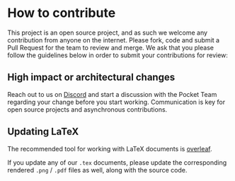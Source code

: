 # How to contribute

This project is an open source project, and as such we welcome any contribution from anyone on the internet. Please fork, code and submit a Pull Request for the team to review and merge. We ask that you please follow the guidelines below in order to submit your contributions for review:

## High impact or architectural changes

Reach out to us on [Discord](https://discord.gg/AKp8eMt) and start a discussion with the Pocket Team regarding your change before you start working. Communication is key for open source projects and asynchronous contributions.

## Updating LaTeX

The recommended tool for working with LaTeX documents is [overleaf](https://www.overleaf.com/).

If you update any of our `.tex` documents, please update the corresponding rendered `.png` / `.pdf` files as well, along with the source code.
